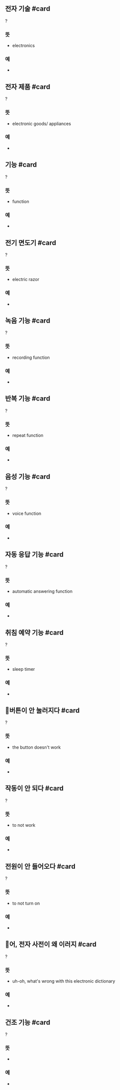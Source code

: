 ## 전자 기술 #card
?
### 뜻
- electronics
### 예
-

## 전자 제품 #card
?
### 뜻
- electronic goods/ appliances
### 예
-

## 기능 #card
?
### 뜻
- function
### 예
- 

## 전기 면도기 #card
?
### 뜻
- electric razor
### 예
-

## 녹음 기능 #card
?
### 뜻
- recording function
### 예
-

## 반복 기능 #card
?
### 뜻
- repeat function
### 예
-

## 음성 기능 #card
?
### 뜻
- voice function
### 예
-

## 자동 응답 기능 #card
?
### 뜻
- automatic answering function
### 예
-

## 취침 예약 기능 #card
?
### 뜻
- sleep timer
### 예
-

## 버튼이 안 눌러지다 #card
?
### 뜻
- the button doesn't work
### 예
-

## 작동이 안 되다 #card
?
### 뜻
- to not work
### 예
-

## 전원이 안 들어오다 #card
?
### 뜻
- to not turn on
### 예
-

## 어, 전자 사전이 왜 이러지 #card
?
### 뜻
- uh-oh, what's wrong with this electronic dictionary
### 예
-

## 건조 기능 #card
?
### 뜻
-
### 예
-

